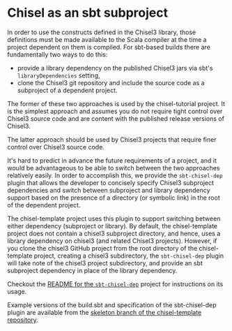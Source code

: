 # Chisel as an sbt subproject

In order to use the constructs defined in the Chisel3 library, those definitions must be made available to the Scala
compiler at the time a project dependent on them is compiled.
For sbt-based builds there are fundamentally two ways to do this:
* provide a library dependency on the published Chisel3 jars via sbt's `libraryDependencies` setting,
* clone the Chisel3 git repository and include the source code as a subproject of a dependent project.

The former of these two approaches is used by the chisel-tutorial project.
It is the simplest approach and assumes you do not require tight control over Chisel3 source code and are content with the
published release versions of Chisel3.

The latter approach should be used by Chisel3 projects that require finer control over Chisel3 source code.

It's hard to predict in advance the future requirements of a project, and it would be advantageous to be able to
switch between the two approaches relatively easily.
In order to accomplish this, we provide the `sbt-chisel-dep` plugin that allows the developer to concisely specify
Chisel3 subproject dependencies and switch between subproject and library dependency support based on the presence of
a directory (or symbolic link) in the root of the dependent project.

The chisel-template project uses this plugin to support switching between either dependency (subproject or library).
By default, the chisel-template project does not contain a chisel3 subproject directory, and hence, uses a library dependency
on chisel3 (and related Chisel3 projects).
However, if you clone the chisel3 GitHub project from the root directory of the chisel-template project, creating a chisel3
subdirectory, the `sbt-chisel-dep` plugin will take note of the chisel3 project subdirectory,
and provide an sbt subproject dependency in place of the library dependency.

Checkout the [README for the `sbt-chisel-dep`](https://github.com/ucb-bar/sbt-chisel-dep) project for instructions on its usage.

Example versions of the build.sbt and specification of the sbt-chisel-dep plugin are available from the [skeleton branch of the chisel-template repository](https://github.com/ucb-bar/chisel-template/tree/skeleton).

